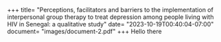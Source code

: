 +++
title= "Perceptions, facilitators and barriers to the implementation of interpersonal group therapy to treat depression among people living with HIV in Senegal: a qualitative study"
date= "2023-10-19T00:40:04-07:00"
document= "images/document-2.pdf"
+++
Hello there
